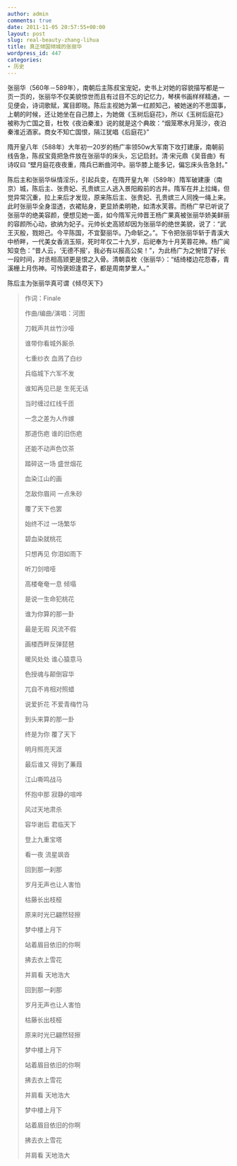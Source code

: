 ```yaml
---
author: admin
comments: true
date: 2011-11-05 20:57:55+00:00
layout: post
slug: real-beauty-zhang-lihua
title: 真正倾国倾城的张丽华
wordpress_id: 447
categories:
- 历史
---
```


张丽华（560年－589年），南朝后主陈叔宝宠妃，史书上对她的容貌描写都是一页一页的，张丽华不仅美貌惊世而且有过目不忘的记忆力，琴棋书画样样精通，一见便会，诗词歌赋，寓目即晓。陈后主视她为第一红颜知己，被她迷的不思国事，上朝的时候，还让她坐在自己膝上，为她做《玉树后庭花》，所以《玉树后庭花》被称为亡国之音，杜牧《夜泊秦淮》说的就是这个典故：“烟笼寒水月笼沙，夜泊秦淮近酒家。商女不知亡国恨，隔江犹唱《后庭花》”

隋开皇八年（588年）大年初一20岁的杨广率领50w大军南下攻打建康，南朝前线告急，陈叔宝竟把急件放在张丽华的床头，忘记启封。清·宋元鼎《吴音曲》有诗叹曰 “壁月庭花夜夜重，隋兵已断曲河中。丽华膝上能多记，偏忘床头告急封。”

陈后主和张丽华纵情淫乐，引起兵变，在隋开皇九年（589年）隋军破建康（南京）城，陈后主、张贵妃、孔贵嫔三人逃入景阳殿前的古井。隋军在井上拉绳，但觉异常沉重，拉上来后才发现，原来陈后主、张贵妃、孔贵嫔三人同挽一绳上来。此时张丽华全身湿透，衣裙贴身，更显娇柔明艳，如清水芙蓉。而杨广早已听说了张丽华的绝美容颜，便想见她一面，如今隋军元帅晋王杨广果真被张丽华娇美鲜丽的容颜所心动，欲纳为妃子。元帅长史高颎却因为张丽华的绝世美貌，说了：“武王灭殷，戮妲己。今平陈国，不宜娶丽华。乃命斩之。”。下令把张丽华斩于青溪大中桥畔，一代美女香消玉殒，死时年仅二十九岁，后祀奉为十月芙蓉花神。杨广闻知变色：“昔人云，‘无德不报’，我必有以报高公矣！”，为此杨广为之惋惜了好长一段时间，对丞相高颎更是恨之入骨。清朝袁枚〈张丽华〉：“结绮楼边花怨春，青溪栅上月伤神。可怜褒妲逢君子，都是周南梦里人。”

陈后主为张丽华真可谓《倾尽天下》

> 作词：Finale
> 
> 作曲/编曲/演唱：河图
> 
> 刀戟声共丝竹沙哑
> 
> 谁带你看城外厮杀
> 
> 七重纱衣 血溅了白纱
> 
> 兵临城下六军不发
> 
> 谁知再见已是 生死无话
> 
> 当时缠过红线千匝
> 
> 一念之差为人作嫁
> 
> 那道伤疤 谁的旧伤疤
> 
> 还能不动声色饮茶
> 
> 踏碎这一场 盛世烟花
> 
> 
> 血染江山的画
> 
> 怎敌你眉间 一点朱砂
> 
> 覆了天下也罢
> 
> 始终不过 一场繁华
> 
> 碧血染就桃花
> 
> 只想再见 你泪如雨下
> 
> 听刀剑喑哑
> 
> 高楼奄奄一息 倾塌
> 
>
> 是说一生命犯桃花
> 
> 谁为你算的那一卦
> 
> 最是无瑕 风流不假
> 
> 画楼西畔反弹琵琶
> 
> 暖风处处 谁心猿意马
> 
> 色授魂与颠倒容华
> 
> 兀自不肯相对照蜡
> 
> 说爱折花 不爱青梅竹马
> 
> 到头来算的那一卦
> 
> 终是为你 覆了天下
> 
> 
> 明月照亮天涯
> 
> 最后谁又 得到了蒹葭
> 
> 江山嘶鸣战马
>
> 怀抱中那 寂静的喧哗
> 
> 风过天地肃杀
> 
> 容华谢后 君临天下
> 
> 登上九重宝塔
> 
> 看一夜 流星飒沓
>
>
> 回到那一刹那
> 
> 岁月无声也让人害怕
> 
> 枯藤长出枝桠
> 
> 原来时光已翩然轻擦
> 
> 梦中楼上月下
> 
> 站着眉目依旧的你啊
> 
> 拂去衣上雪花
> 
> 并肩看 天地浩大
> 
> 
> 回到那一刹那
> 
> 岁月无声也让人害怕
> 
> 枯藤长出枝桠
> 
> 原来时光已翩然轻擦
> 
> 梦中楼上月下
> 
> 站着眉目依旧的你啊
> 
> 拂去衣上雪花
> 
> 并肩看 天地浩大
>
> 
> 梦中楼上月下
> 
> 站着眉目依旧的你啊
> 
> 拂去衣上雪花
> 
> 并肩看 天地浩大


<script type="text/javascript" src="http://www.xiami.com/widget/player-single?uid=0&sid=1769292418&mode=js"></script>
